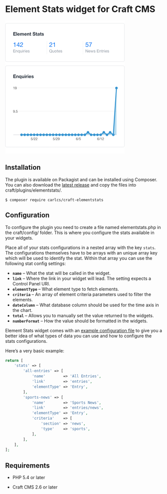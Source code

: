 # Element Stats widget for Craft CMS

![Element Stats](https://github.com/carlcs/craft-elementstats/blob/master/resources/screenshot.png)

## Installation

The plugin is available on Packagist and can be installed using Composer. You can also download the [latest release][0] and copy the files into craft/plugins/elementstats/.

```
$ composer require carlcs/craft-elementstats
```

## Configuration

To configure the plugin you need to create a file named elementstats.php in the craft/config/ folder. This is where you configure the stats available in your widgets.

Place all of your stats configurations in a nested array with the key `stats`. The configurations themselves have to be arrays with an unique array key which will be used to identify the stat. Within that array you can use the following stat config settings:

- **`name`** – What the stat will be called in the widget.
- **`link`** – Where the link in your widget will lead. The setting expects a Control Panel URI.
- **`elementType`** – What element type to fetch elements.
- **`criteria`** – An array of element criteria parameters used to filter the elements.
- **`dateColumn`** – What database column should be used for the time axis in the chart.
- **`total`** – Allows you to manually set the value returned to the widgets.
- **`numberFormat`** – How the value should be formatted in the widgets.

Element Stats widget comes with an [example configuration file][1] to give you a better idea of what types of data you can use and how to configure the stats configurations.

Here’s a very basic example:

```php
return [
    'stats' => [
        'all-entries' => [
            'name'        => 'All Entries',
            'link'        => 'entries',
            'elementType' => 'Entry',
        ],
        'sports-news' => [
            'name'        => 'Sports News',
            'link'        => 'entries/news',
            'elementType' => 'Entry',
            'criteria'    => [
                'section' => 'news',
                'type'    => 'sports',
            ],
        ],
    ],
];
```

## Requirements

- PHP 5.4 or later
- Craft CMS 2.6 or later


  [0]: https://github.com/carlcs/craft-elementstats/releases/latest
  [1]: _examples/
